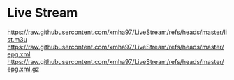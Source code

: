 # Live Stream
https://raw.githubusercontent.com/xmha97/LiveStream/refs/heads/master/list.m3u
https://raw.githubusercontent.com/xmha97/LiveStream/refs/heads/master/epg.xml
https://raw.githubusercontent.com/xmha97/LiveStream/refs/heads/master/epg.xml.gz
